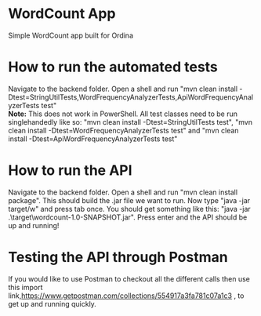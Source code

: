 # WordCount App
Simple WordCount app built for Ordina

# How to run the automated tests
Navigate to the backend folder.
Open a shell and run "mvn clean install -Dtest=StringUtilTests,WordFrequencyAnalyzerTests,ApiWordFrequencyAnalyzerTests test"  
**Note:** This does not work in PowerShell. All test classes need to be run singlehandedly like so: "mvn clean install -Dtest=StringUtilTests test", "mvn clean install -Dtest=WordFrequencyAnalyzerTests test" and "mvn clean install -Dtest=ApiWordFrequencyAnalyzerTests test"

# How to run the API
Navigate to the backend folder.
Open a shell and run "mvn clean install package". This should build the .jar file we want to run.
Now type "java -jar target/w" and press tab once. You should get something like this: "java -jar .\target\wordcount-1.0-SNAPSHOT.jar".
Press enter and the API should be up and running!

# Testing the API through Postman
If you would like to use Postman to checkout all the different calls then use this import link,https://www.getpostman.com/collections/554917a3fa781c07a1c3 , to get up and running quickly.
